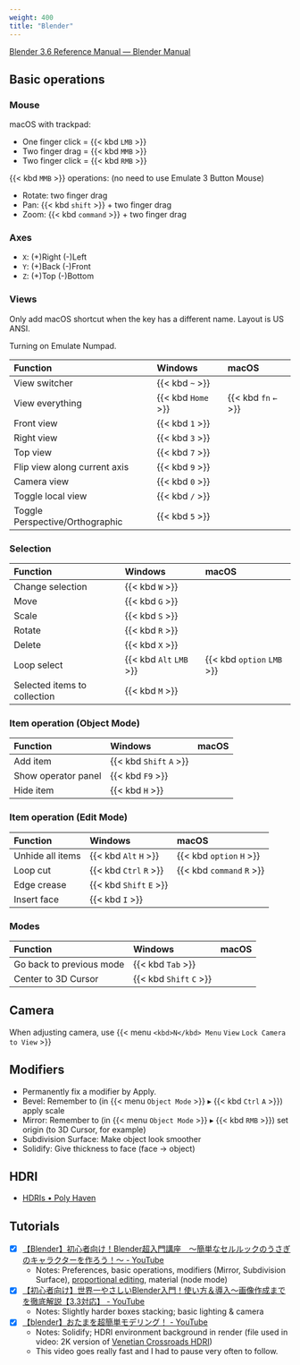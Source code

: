 ```yaml
---
weight: 400
title: "Blender"
---
```

[Blender 3.6 Reference Manual — Blender Manual](https://docs.blender.org/manual/en/3.6/index.html)

## Basic operations

### Mouse

macOS with trackpad:

- One finger click = {{< kbd `LMB` >}}
- Two finger drag = {{< kbd `MMB` >}}
- Two finger click = {{< kbd `RMB` >}}

{{< kbd `MMB` >}} operations: \(no need to use Emulate 3 Button Mouse\)

- Rotate: two finger drag
- Pan: {{< kbd `shift` >}} \+ two finger drag
- Zoom: {{< kbd `command` >}} \+ two finger drag

### Axes

- `X`: (+)Right (-)Left
- `Y`: (+)Back (-)Front
- `Z`: (+)Top (-)Bottom

### Views

Only add macOS shortcut when the key has a different name. Layout is US ANSI.

Turning on Emulate Numpad.

| Function | Windows | macOS |
|:---------|:--------|:------|
| View switcher | {{< kbd `~` >}} |  |
| View everything | {{< kbd `Home` >}} | {{< kbd `fn` `←` >}} |
| Front view | {{< kbd `1` >}} |    |
| Right view | {{< kbd `3` >}} |    |
| Top view | {{< kbd `7` >}} |    |
| Flip view along current axis | {{< kbd `9` >}} |    |
| Camera view | {{< kbd `0` >}} |    |
| Toggle local view | {{< kbd `/` >}} |    |
| Toggle Perspective/Orthographic | {{< kbd `5` >}} |    |

<!-- `If you reset your camera rotation ( alt-r ) `??? -->

### Selection

| Function | Windows | macOS |
|:---------|:--------|:------|
| Change selection | {{< kbd `W` >}} |    |
| Move | {{< kbd `G` >}} |    |
| Scale | {{< kbd `S` >}} |    |
| Rotate | {{< kbd `R` >}} |    |
| Delete | {{< kbd `X` >}} |    |
| Loop select | {{< kbd `Alt` `LMB` >}} | {{< kbd `option` `LMB` >}} |
| Selected items to collection | {{< kbd `M` >}} |    |


### Item operation \(Object Mode\)

| Function | Windows | macOS |
|:---------|:--------|:------|
| Add item | {{< kbd `Shift` `A` >}} |    |
| Show operator panel | {{< kbd `F9` >}} |    |
| Hide item | {{< kbd `H` >}} |    |


### Item operation \(Edit Mode\)

| Function | Windows | macOS |
|:---------|:--------|:------|
| Unhide all items | {{< kbd `Alt` `H` >}} | {{< kbd `option` `H` >}} |
| Loop cut | {{< kbd `Ctrl` `R` >}} | {{< kbd `command` `R` >}} |
| Edge crease | {{< kbd `Shift` `E` >}} |    |
| Insert face | {{< kbd `I` >}} |    |

### Modes

| Function | Windows | macOS |
|:---------|:--------|:------|
| Go back to previous mode | {{< kbd `Tab` >}} |    |
| Center to 3D Cursor | {{< kbd `Shift` `C` >}} |    |


## Camera

When adjusting camera, use {{< menu `<kbd>N</kbd> Menu` `View` `Lock Camera to View` >}}


## Modifiers

- Permanently fix a modifier by Apply.
- Bevel: Remember to \(in {{< menu `Object Mode` >}} ▸ {{< kbd `Ctrl` `A` >}}\) apply scale
- Mirror: Remember to \(in {{< menu `Object Mode` >}} ▸ {{< kbd `RMB` >}}\) set origin \(to 3D Cursor, for example\)
- Subdivision Surface: Make object look smoother
- Solidify: Give thickness to face \(face → object\)


## HDRI

- [HDRIs • Poly Haven](https://polyhaven.com/hdris)


## Tutorials

- [x] [【Blender】初心者向け！Blender超入門講座　～簡単なセルルックのうさぎのキャラクターを作ろう！～ - YouTube](https://www.youtube-nocookie.com/embed/OoM0ikOi1v4?cc_load_policy=1&hl=en)
    + Notes: Preferences, basic operations, modifiers \(Mirror, Subdivision Surface\), [proportional editing](https://docs.blender.org/manual/en/3.6/editors/3dview/controls/proportional_editing.html), material \(node mode\)
- [x] [【初心者向け】世界一やさしいBlender入門！使い方＆導入〜画像作成までを徹底解説【3.3対応】 - YouTube](https://www.youtube-nocookie.com/embed/S6aAvxUx2ko?cc_load_policy=1&hl=en)
    + Notes: Slightly harder boxes stacking; basic lighting \& camera
- [x] [【blender】おたまを超簡単モデリング！ - YouTube](https://www.youtube-nocookie.com/embed/nnc80zpAOD0)
    + Notes: Solidify; HDRI environment background in render \(file used in video: 2K version of [Venetian Crossroads HDRI](https://polyhaven.com/a/venetian_crossroads)\)
    + This video goes really fast and I had to pause very often to follow.

<!-- 
- [ ] [If I Started Blender In 2023, I'd Do This - YouTube](https://www.youtube-nocookie.com/embed/1WOVNkJQEAQ?cc_load_policy=1&hl=en)
- [ ] [I animated this in 18 days... in Blender - YouTube](https://www.youtube-nocookie.com/embed/tCTkkHGRpNk?cc_load_policy=1&hl=en)
- [ ] Introduction to Blender 3.0: Learn Organic and Architectural Modeling, Lighting, Materials, Painting, Rendering, and Compositing with Blender \([companion files](https://github.com/Apress/Introduction-to-Blender-3.0)\)
- [ ] [Immersive Math](https://immersivemath.com/ila/)
 -->
